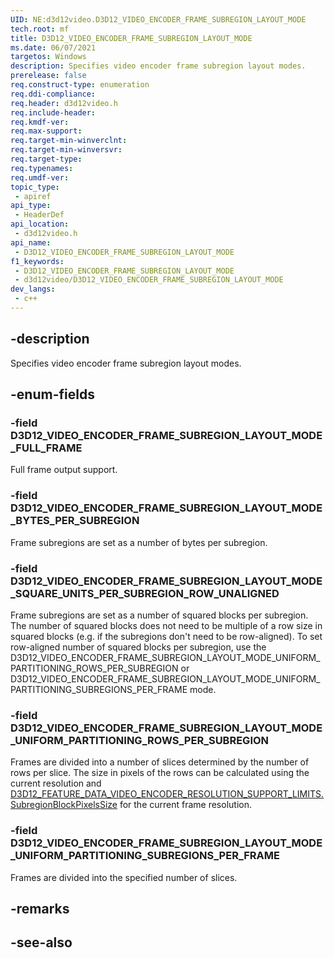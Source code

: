 ```yaml
---
UID: NE:d3d12video.D3D12_VIDEO_ENCODER_FRAME_SUBREGION_LAYOUT_MODE
tech.root: mf
title: D3D12_VIDEO_ENCODER_FRAME_SUBREGION_LAYOUT_MODE
ms.date: 06/07/2021
targetos: Windows
description: Specifies video encoder frame subregion layout modes.
prerelease: false
req.construct-type: enumeration
req.ddi-compliance: 
req.header: d3d12video.h
req.include-header: 
req.kmdf-ver: 
req.max-support: 
req.target-min-winverclnt: 
req.target-min-winversvr: 
req.target-type: 
req.typenames: 
req.umdf-ver: 
topic_type:
 - apiref
api_type:
 - HeaderDef
api_location:
 - d3d12video.h
api_name:
 - D3D12_VIDEO_ENCODER_FRAME_SUBREGION_LAYOUT_MODE
f1_keywords:
 - D3D12_VIDEO_ENCODER_FRAME_SUBREGION_LAYOUT_MODE
 - d3d12video/D3D12_VIDEO_ENCODER_FRAME_SUBREGION_LAYOUT_MODE
dev_langs:
 - c++
---
```


## -description

Specifies video encoder frame subregion layout modes.

## -enum-fields

### -field D3D12_VIDEO_ENCODER_FRAME_SUBREGION_LAYOUT_MODE_FULL_FRAME

Full frame output support.

### -field D3D12_VIDEO_ENCODER_FRAME_SUBREGION_LAYOUT_MODE_BYTES_PER_SUBREGION

Frame subregions are set as a number of bytes per subregion.

### -field D3D12_VIDEO_ENCODER_FRAME_SUBREGION_LAYOUT_MODE_SQUARE_UNITS_PER_SUBREGION_ROW_UNALIGNED

Frame subregions are set as a number of squared blocks per subregion. The number of squared blocks does not need to be multiple of a row size in squared blocks (e.g. if the subregions don't need to be row-aligned). To set row-aligned number of squared blocks per subregion, use the D3D12_VIDEO_ENCODER_FRAME_SUBREGION_LAYOUT_MODE_UNIFORM_PARTITIONING_ROWS_PER_SUBREGION or D3D12_VIDEO_ENCODER_FRAME_SUBREGION_LAYOUT_MODE_UNIFORM_PARTITIONING_SUBREGIONS_PER_FRAME mode.

### -field D3D12_VIDEO_ENCODER_FRAME_SUBREGION_LAYOUT_MODE_UNIFORM_PARTITIONING_ROWS_PER_SUBREGION

Frames are divided into a number of slices determined by the number of rows per slice. The size in pixels of the rows can be calculated using the current resolution and [D3D12_FEATURE_DATA_VIDEO_ENCODER_RESOLUTION_SUPPORT_LIMITS.SubregionBlockPixelsSize](ns-d3d12video-d3d12_feature_data_video_encoder_resolution_support_limits.md) for the current frame resolution.

### -field D3D12_VIDEO_ENCODER_FRAME_SUBREGION_LAYOUT_MODE_UNIFORM_PARTITIONING_SUBREGIONS_PER_FRAME

Frames are divided into the specified number of slices.

## -remarks

## -see-also

